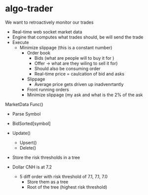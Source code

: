 # algo-trader

We want to retroactively monitor our trades
- Real-time web socket market data 
- Engine that computes what trades should, be will send the trade 
- Execute 
    - Minimize slippage (this is a constant number) 
        - Order book
            - Bids (what are people will to buy it for )
            - Offer -> what are they wiling to sell it for) 
            - Should also be consuming order 
            - Real-time price = caulcation of bid and asks 
        - Slippage 
            - Average price gets driven up inadvenrtantly 
        - Front running orders 
        - Minimize slippage (my ask and what is the 2% of the ask 


MarketData Func() 
- Parse Symbol
- BidSorted[symbol]
- Update()
    - Upsert()
    - Delete() 


- Store the risk thresholds in a tree 
- Dollar CNH is at 7.2 
    - 5 diff order with risk threshold of 7.1, 7.1, 7.0
        - Store them as a tree 
        - Root of the tree (highest risk threshold) 